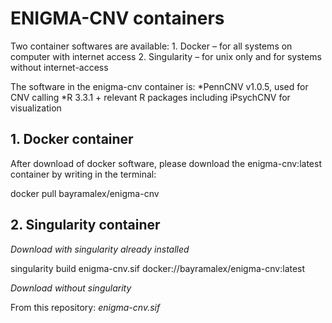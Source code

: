 # ENIGMA-CNV containers

Two container softwares are available:
	1. Docker – for all systems on computer with internet access
	2. Singularity – for unix only and for systems without internet-access

The software in the enigma-cnv container is:
*PennCNV v1.0.5, used for CNV calling
*R 3.3.1 + relevant R packages including iPsychCNV for visualization


## 1. Docker container
After download of docker software, please download the enigma-cnv:latest container  by writing in the terminal:

docker pull bayramalex/enigma-cnv

## 2. Singularity container
_Download with singularity already installed_

singularity build enigma-cnv.sif docker://bayramalex/enigma-cnv:latest

_Download without singularity_

From this repository: _enigma-cnv.sif_


